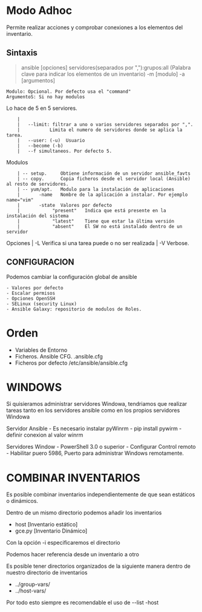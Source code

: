 # Modo Adhoc

Permite realizar acciones y comprobar conexiones a los elementos del inventario.

## Sintaxis

>ansible [opciones] servidores(separados por ","):grupos:all (Palabra clave para indicar los elementos de un inventario) -m [modulo] -a [argumentos]
 
    Modulo: Opcional. Por defecto usa el "command"
    ArgumentoS: Si no hay modulos


Lo hace de 5 en 5 serviores.
````
    |
    |   --limit: filtrar a uno o varios servidores separados por ",". 
    |           Limita el numero de servidores donde se aplica la tarea.
    |   --user: (-u)  Usuario
    |   --become (-b)
    |   --f simultaneos. Por defecto 5.
````
Modulos
````
    | -- setup.     Obtiene información de un servidor ansible_favts
    | -- copy.      Copia ficheros desde el servidor local (Ansible) al resto de servidores.
    | -- yum/apt.   Modulo para la instalación de aplicaciones
    |       -name   Nombre de la aplicación a instalar. Por ejemplo name="vim"
    |       -state  Valores por defecto
    |            "present"   Indica que está presente en la instalación del sistema
    |            "latest"    Tiene que estar la última versión
    |            "absent"    El SW no está instalado dentro de un servidor
````

Opciones
    |   -L      Verifica si una tarea puede o no ser realizada
    |   -V      Verbose. 

## CONFIGURACION
Podemos cambiar la configuración global de ansible

    - Valores por defecto
    - Escalar permisos
    - Opciones OpenSSH
    - SELinux (security Linux)
    - Ansible Galaxy: repositorio de modulos de Roles.

Orden
====

- Variables de Entorno
- Ficheros. Ansible CFG. .ansible.cfg 
- Ficheros por defecto /etc/ansible/ansible.cfg


WINDOWS
====

Si quisieramos administrar servidores Windowa, tendriamos que realizar tareas  tanto en los servidores ansible como en los propios servidores Windowa

Servidor Ansible
    - Es necesario instalar pyWinrm - pip install pywirm
    - definir conexion al valor winrm

Servidores Window
    - PowerShell 3.0 o superior
    - Configurar Control remoto
    - Habilitar puero 5986, Puerto para administrar Windows remotamente.

COMBINAR INVENTARIOS
====

Es posible combinar inventarios independientemente de que sean estáticos o dinámicos.

Dentro de un mismo directorio podemos añadir los inventarios
-   host        [Inventario estático]
-   gce.py      [Inventario Dinámico]


Con la opción -i especificaremos el directorio

Podemos hacer referencia desde un inventario a otro

Es posible tener directorios organizados de la siguiente manera dentro de nuestro directorio de inventarios

-   ../group-vars/
-   ../host-vars/

Por todo esto siempre es recomendable el uso de --list -host